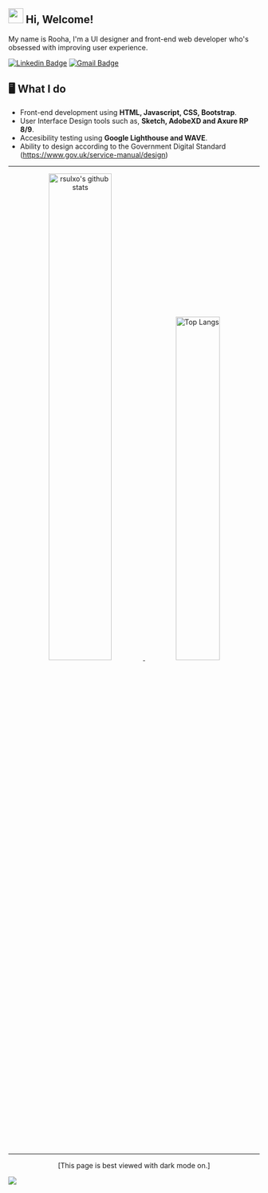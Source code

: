 <h2> <img src="https://emojis.slackmojis.com/emojis/images/1588315024/8823/hyperkitty.gif?1588315024" width="30" /> Hi, Welcome! </h2>
My name is Rooha, I'm a UI designer and front-end web developer who's obsessed with improving user experience. 

[![Linkedin Badge](https://img.shields.io/badge/LinkedIn-0077B5?style=for-the-badge&logo=linkedin&logoColor=white&link=https://www.linkedin.com/in/haany-ali)](www.linkedin.com/in/roohas)
[![Gmail Badge](https://img.shields.io/badge/Gmail-D14836?style=for-the-badge&logo=gmail&logoColor=white&link=mailto:rooha14@gmail.com)](mailto:rooha14@gmail.com)

## 🖥️  What I do
- Front-end development using **HTML, Javascript, CSS, Bootstrap**.
- User Interface Design tools such as, **Sketch, AdobeXD and Axure RP 8/9**.
- Accesibility testing using **Google Lighthouse and WAVE**.
- Ability to design according to the Government Digital Standard (https://www.gov.uk/service-manual/design)

<hr>
<div align="center">
  
<a  href="https://github.com/rsulxo"> 
  
<img alt="rsulxo's github stats" width="50%" src="https://github-readme-stats.vercel.app/api?username=rsulxo&include_all_commits=true&show_icons=true&theme=dracula&show_owner=true" href="https://github.com/rsulxo" />
<img alt="Top Langs" width="42%" src="https://github-readme-stats.vercel.app/api/top-langs/?username=rsulxo&theme=dracula&layout=compact" href="https://github.com/rsulxo" />

</a>

<hr></hr>

[This page is best viewed with dark mode on.]

</div>

![](https://visitor-badge.glitch.me/badge?page_id=rsulxo.rsulxo)
